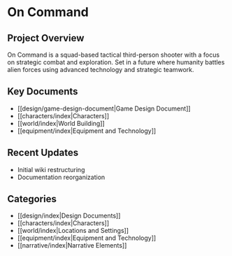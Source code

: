 
# On Command

## Project Overview
On Command is a squad-based tactical third-person shooter with a focus on strategic combat and exploration. Set in a future where humanity battles alien forces using advanced technology and strategic teamwork.

## Key Documents
- [[design/game-design-document|Game Design Document]]
- [[characters/index|Characters]]
- [[world/index|World Building]]
- [[equipment/index|Equipment and Technology]]

## Recent Updates
- Initial wiki restructuring
- Documentation reorganization

## Categories
- [[design/index|Design Documents]]
- [[characters/index|Characters]]
- [[world/index|Locations and Settings]]
- [[equipment/index|Equipment and Technology]]
- [[narrative/index|Narrative Elements]]